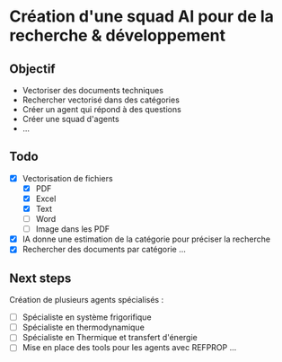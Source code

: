 # Création d'une squad AI pour de la recherche & développement

## Objectif

- Vectoriser des documents techniques
- Rechercher vectorisé dans des catégories
- Créer un agent qui répond à des questions
- Créer une squad d'agents
- ...

## Todo
- [x] Vectorisation de fichiers
   - [x] PDF
   - [x] Excel
   - [x] Text
   - [ ] Word
   - [ ] Image dans les PDF
- [X] IA donne une estimation de la catégorie pour préciser la recherche
- [X] Rechercher des documents par catégorie
...

## Next steps
Création de plusieurs agents spécialisés : 
- [ ] Spécialiste en système frigorifique
- [ ] Spécialiste en thermodynamique
- [ ] Spécialiste en Thermique et transfert d'énergie
- [ ] Mise en place des tools pour les agents avec REFPROP
...
